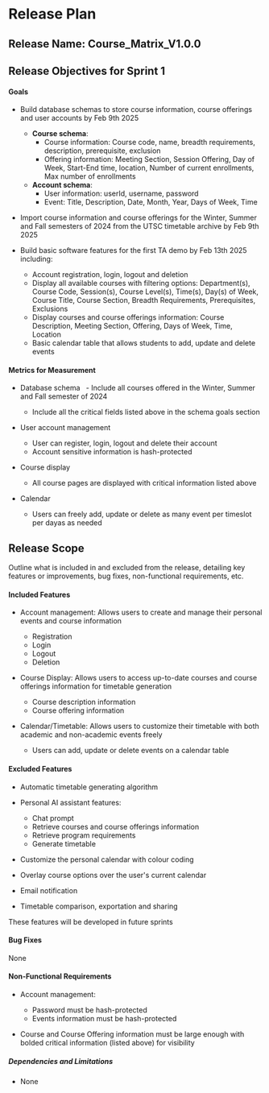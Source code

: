 # Release Plan

## Release Name: Course_Matrix_V1.0.0

## Release Objectives for Sprint 1
#### Goals
- Build database schemas to store course information, course offerings and user accounts by Feb 9th 2025
  - **Course schema**: 
    - Course information: Course code, name, breadth requirements, description, prerequisite, exclusion
    - Offering information: Meeting Section, Session Offering, Day of Week, Start-End time, location, Number of current enrollments, Max number of enrollments
  - **Account schema**:
    - User information: userId, username, password
    - Event: Title, Description, Date, Month, Year, Days of Week, Time 

- Import course information and course offerings for the Winter, Summer and Fall semesters of 2024 from the UTSC timetable archive by Feb 9th 2025
- Build basic software features for the first TA demo by Feb 13th 2025 including: 
  - Account registration, login, logout and deletion
  - Display all available courses with filtering options: Department(s), Course Code, Session(s), Course Level(s), Time(s), Day(s) of Week, Course Title, Course Section, Breadth Requirements, Prerequisites, Exclusions
  - Display courses and course offerings information: Course Description, Meeting Section, Offering, Days of Week, Time, Location
  - Basic calendar table that allows students to add, update and delete events  

#### Metrics for Measurement
- Database schema
  - Include all courses offered in the Winter, Summer and Fall semester of 2024
  - Include all the critical fields listed above in the schema goals section

- User account management
  - User can register, login, logout and delete their account
  - Account sensitive information is hash-protected

- Course display
  - All course pages are displayed with critical information listed above

- Calendar
  - Users can freely add, update or delete as many event per timeslot per dayas as needed

## Release Scope
Outline what is included in and excluded from the release, detailing key features or improvements, bug fixes, non-functional requirements, etc.
#### Included Features
- Account management: Allows users to create and manage their personal events and course information
  - Registration
  - Login
  - Logout
  - Deletion
  
- Course Display: Allows users to access up-to-date courses and course offerings information for timetable generation
  - Course description information
  - Course offering information

- Calendar/Timetable: Allows users to customize their timetable with both academic and non-academic events freely
  - Users can add, update or delete events on a calendar table

#### Excluded Features
- Automatic timetable generating algorithm
- Personal AI assistant features:
  - Chat prompt
  - Retrieve courses and course offerings information
  - Retrieve program requirements
  - Generate timetable

- Customize the personal calendar with colour coding
- Overlay course options over the user's current calendar
- Email notification
- Timetable comparison, exportation and sharing

These features will be developed in future sprints
#### Bug Fixes
None
#### Non-Functional Requirements
- Account management:
  - Password must be hash-protected
  - Events information must be hash-protected

- Course and Course Offering information must be large enough with bolded critical information (listed above) for visibility

##### Dependencies and Limitations
- None
